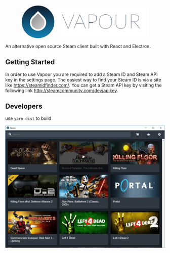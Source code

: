 <p align="center"><img width="400" src="/src/assets/img/logo.png"/></p>

An alternative open source Steam client built with React and Electron.

## Getting Started

In order to use Vapour you are required to add a Steam ID and Steam API key in the settings page. 
The easiest way to find your Steam ID is via a site like https://steamidfinder.com/. 
You can get a Steam API key by visiting the following link http://steamcommunity.com/dev/apikey. 

## Developers

use `yarn dist` to build

<p align="center"><img src="/src/assets/img/screenshot.jpg"/></p>


